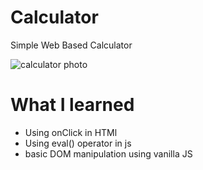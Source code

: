 # Calculator

Simple Web Based Calculator


![calculator photo](https://lh3.googleusercontent.com/pw/ACtC-3ewZMZY5kAiiHisDEYxi2q8qQYCx4ME8bimM60m9tOKlmDw8wqYWbIaCu_e8NoqSmZy5eh_EdqxiHKDNz4bnZpr98D0WtE0UuwMBDAfzI33GQBjQpoaTtAKtlmP_Ceoev2SQlU9mEIUPOb0vVc9A089=w520-h677-no?authuser=0)


# What I learned
- Using onClick in HTMl
- Using eval() operator in js
- basic DOM manipulation using vanilla JS